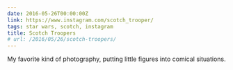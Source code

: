```yaml
---
date: 2016-05-26T00:00:00Z
link: https://www.instagram.com/scotch_trooper/
tags: star wars, scotch, instagram
title: Scotch Troopers
# url: /2016/05/26/scotch-troopers/
---
```


My favorite kind of photography, putting little figures into comical situations.